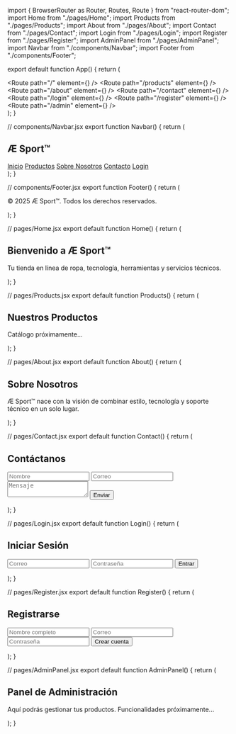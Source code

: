 import { BrowserRouter as Router, Routes, Route } from "react-router-dom";
import Home from "./pages/Home";
import Products from "./pages/Products";
import About from "./pages/About";
import Contact from "./pages/Contact";
import Login from "./pages/Login";
import Register from "./pages/Register";
import AdminPanel from "./pages/AdminPanel";
import Navbar from "./components/Navbar";
import Footer from "./components/Footer";

export default function App() {
  return (
    <Router>
      <div className="min-h-screen flex flex-col bg-gray-100 text-gray-900">
        <Navbar />
        <main className="flex-grow">
          <Routes>
            <Route path="/" element={<Home />} />
            <Route path="/products" element={<Products />} />
            <Route path="/about" element={<About />} />
            <Route path="/contact" element={<Contact />} />
            <Route path="/login" element={<Login />} />
            <Route path="/register" element={<Register />} />
            <Route path="/admin" element={<AdminPanel />} />
          </Routes>
        </main>
        <Footer />
      </div>
    </Router>
  );
}

// components/Navbar.jsx
export function Navbar() {
  return (
    <nav className="bg-white shadow-md p-4 flex justify-between items-center">
      <h1 className="text-2xl font-bold text-blue-600">Æ Sport™</h1>
      <div className="space-x-4">
        <a href="/" className="hover:text-blue-500">Inicio</a>
        <a href="/products" className="hover:text-blue-500">Productos</a>
        <a href="/about" className="hover:text-blue-500">Sobre Nosotros</a>
        <a href="/contact" className="hover:text-blue-500">Contacto</a>
        <a href="/login" className="hover:text-blue-500">Login</a>
      </div>
    </nav>
  );
}

// components/Footer.jsx
export function Footer() {
  return (
    <footer className="bg-gray-800 text-white p-4 text-center">
      <p>&copy; 2025 Æ Sport™. Todos los derechos reservados.</p>
    </footer>
  );
}

// pages/Home.jsx
export default function Home() {
  return (
    <section className="p-6 text-center">
      <h2 className="text-3xl font-bold mb-4">Bienvenido a Æ Sport™</h2>
      <p className="text-lg">Tu tienda en línea de ropa, tecnología, herramientas y servicios técnicos.</p>
    </section>
  );
}

// pages/Products.jsx
export default function Products() {
  return (
    <section className="p-6">
      <h2 className="text-2xl font-bold mb-4">Nuestros Productos</h2>
      <p>Catálogo próximamente...</p>
    </section>
  );
}

// pages/About.jsx
export default function About() {
  return (
    <section className="p-6">
      <h2 className="text-2xl font-bold mb-4">Sobre Nosotros</h2>
      <p>Æ Sport™ nace con la visión de combinar estilo, tecnología y soporte técnico en un solo lugar.</p>
    </section>
  );
}

// pages/Contact.jsx
export default function Contact() {
  return (
    <section className="p-6">
      <h2 className="text-2xl font-bold mb-4">Contáctanos</h2>
      <form className="space-y-4 max-w-md mx-auto">
        <input type="text" placeholder="Nombre" className="w-full p-2 border rounded" />
        <input type="email" placeholder="Correo" className="w-full p-2 border rounded" />
        <textarea placeholder="Mensaje" className="w-full p-2 border rounded"></textarea>
        <button type="submit" className="bg-blue-600 text-white px-4 py-2 rounded">Enviar</button>
      </form>
    </section>
  );
}

// pages/Login.jsx
export default function Login() {
  return (
    <section className="p-6 max-w-md mx-auto">
      <h2 className="text-2xl font-bold mb-4">Iniciar Sesión</h2>
      <form className="space-y-4">
        <input type="email" placeholder="Correo" className="w-full p-2 border rounded" />
        <input type="password" placeholder="Contraseña" className="w-full p-2 border rounded" />
        <button type="submit" className="bg-blue-600 text-white px-4 py-2 rounded">Entrar</button>
      </form>
    </section>
  );
}

// pages/Register.jsx
export default function Register() {
  return (
    <section className="p-6 max-w-md mx-auto">
      <h2 className="text-2xl font-bold mb-4">Registrarse</h2>
      <form className="space-y-4">
        <input type="text" placeholder="Nombre completo" className="w-full p-2 border rounded" />
        <input type="email" placeholder="Correo" className="w-full p-2 border rounded" />
        <input type="password" placeholder="Contraseña" className="w-full p-2 border rounded" />
        <button type="submit" className="bg-blue-600 text-white px-4 py-2 rounded">Crear cuenta</button>
      </form>
    </section>
  );
}

// pages/AdminPanel.jsx
export default function AdminPanel() {
  return (
    <section className="p-6">
      <h2 className="text-2xl font-bold mb-4">Panel de Administración</h2>
      <p>Aquí podrás gestionar tus productos. Funcionalidades próximamente...</p>
    </section>
  );
}
